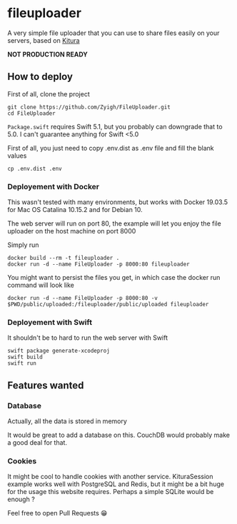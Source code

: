 # fileuploader

A very simple file uploader that you can use to share files easily on your servers, based on [Kitura](https://www.kitura.io/)

**NOT PRODUCTION READY**

## How to deploy

First of all, clone the project

```
git clone https://github.com/Zyigh/FileUploader.git
cd FileUploader
```

`Package.swift` requires Swift 5.1, but you probably can downgrade that to 5.0. I can't guarantee anything for Swift <5.0

First of all, you just need to copy .env.dist as .env file and fill the blank values
```
cp .env.dist .env
```

### Deployement with Docker

This wasn't tested with many environments, but works with Docker 19.03.5 for Mac OS Catalina 10.15.2 and for Debian 10. 

The web server will run on port 80, the example will let you enjoy the file uploader on the host machine on port 8000

Simply run 
```
docker build --rm -t fileuploader .
docker run -d --name FileUploader -p 8000:80 fileuploader
```

You might want to persist the files you get, in which case the docker run command will look like

```
docker run -d --name FileUploader -p 8000:80 -v $PWD/public/uploaded:/fileuploader/public/uploaded fileuploader
```

### Deployement with Swift

It shouldn't be to hard to run the web server with Swift

```
swift package generate-xcodeproj
swift build
swift run
```

## Features wanted

### Database

Actually, all the data is stored in memory 

It would be great to add a database on this. CouchDB would probably make a good deal for that.

### Cookies

It might be cool to handle cookies with another service. KituraSession example works well with PostgreSQL and Redis, but it might be a bit huge for the usage this website requires. Perhaps a simple SQLite would be enough ?


Feel free to open Pull Requests 😁

